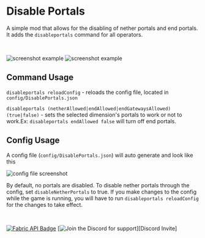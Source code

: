 # Disable Portals
A simple mod that allows for the disabling of nether portals
and end portals. It adds the `disableportals` command for all
operators.

<br>

![screenshot example][Ex disableEndPortals]
![screenshot example][Ex disableEndGateways]

## Command Usage
`disableportals reloadConfig` - reloads the config file, 
located in `config/DisablePortals.json`

`disableportals (netherAllowed|endAllowed|endGatewaysAllowed)
(true|false)` - sets the selected dimension's portals to work
or not to work.Ex: `disableportals endAllowed false` will
turn off end portals.


## Config Usage
A config file (`config/DisablePortals.json`) will auto 
generate and look like this

![config file screenshot][Config]

By default, no portals are disabled. To disable nether
portals through the config, set `disableNetherPortals` to 
true. If you make changes to the config while the game is
running, you will have to run `disableportals reloadConfig`
for the changes to take effect.

<br>

<!-- Badges -->
[![Fabric API Badge][Fabric API Badge]][Fabric API Download]
[![Join the Discord for support][Discord Badge]][Discord Invite]


<!-- Image URLs -->
[Ex disableEndPortals]: https://media.discordapp.net/attachments/819612740736778291/819730605943554048/unknown.png
[Ex disableEndGateways]: https://media.discordapp.net/attachments/819612740736778291/819735337240363028/image-1.png4.png
[Config]: https://media.discordapp.net/attachments/819612740736778291/819655485379837992/unknown.png

[Fabric API Badge]: https://i.imgur.com/HabVZJR.png
[Discord Badge]: https://discord.com/assets/cb48d2a8d4991281d7a6a95d2f58195e.svg

<!-- Hyperlink URLs -->
[Fabric API Download]: https://modrinth.com/mod/fabric-api 
